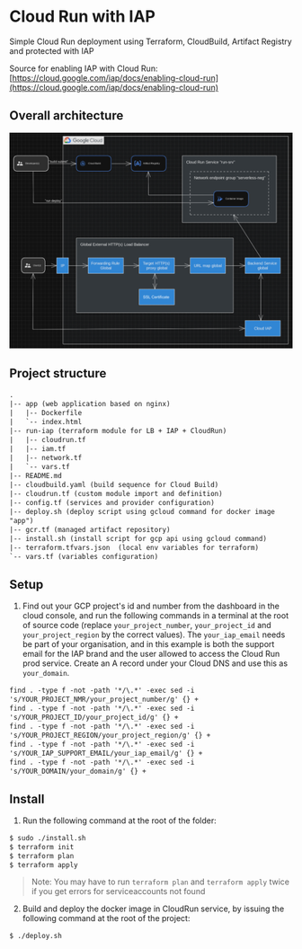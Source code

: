 # Cloud Run with IAP
Simple Cloud Run deployment using Terraform, CloudBuild, Artifact Registry and protected with IAP

Source for enabling IAP with Cloud Run: [https://cloud.google.com/iap/docs/enabling-cloud-run](https://cloud.google.com/iap/docs/enabling-cloud-run)


## Overall architecture

![](imgs/2.png)


## Project structure
```
.
|-- app (web application based on nginx)
|   |-- Dockerfile
|   `-- index.html
|-- run-iap (terraform module for LB + IAP + CloudRun)
|   |-- cloudrun.tf
|   |-- iam.tf
|   |-- network.tf
|   `-- vars.tf
|-- README.md
|-- cloudbuild.yaml (build sequence for Cloud Build)
|-- cloudrun.tf (custom module import and definition)
|-- config.tf (services and provider configuration)
|-- deploy.sh (deploy script using gcloud command for docker image "app")
|-- gcr.tf (managed artifact repository)
|-- install.sh (install script for gcp api using gcloud command)
|-- terraform.tfvars.json  (local env variables for terraform)
`-- vars.tf (variables configuration)

```

## Setup

1. Find out your GCP project's id and number from the dashboard in the cloud console, and run the following commands in a terminal at the root of source code (replace `your_project_number`, `your_project_id` and `your_project_region` by the correct values). The `your_iap_email` needs be part of your organisation, and in this example is both the support email for the IAP brand and the user allowed to access the Cloud Run prod service. Create an A record under your Cloud DNS and use this as `your_domain`.
```shell
find . -type f -not -path '*/\.*' -exec sed -i 's/YOUR_PROJECT_NMR/your_project_number/g' {} +
find . -type f -not -path '*/\.*' -exec sed -i 's/YOUR_PROJECT_ID/your_project_id/g' {} +
find . -type f -not -path '*/\.*' -exec sed -i 's/YOUR_PROJECT_REGION/your_project_region/g' {} +
find . -type f -not -path '*/\.*' -exec sed -i 's/YOUR_IAP_SUPPORT_EMAIL/your_iap_email/g' {} +
find . -type f -not -path '*/\.*' -exec sed -i 's/YOUR_DOMAIN/your_domain/g' {} +
```

## Install

1. Run the following command at the root of the folder:
```shell 
$ sudo ./install.sh
$ terraform init
$ terraform plan
$ terraform apply
```

> Note: You may have to run `terraform plan` and `terraform apply` twice if you get errors for serviceaccounts not found

2. Build and deploy the docker image in CloudRun service, by issuing the following command at the root of the project:

```shell
$ ./deploy.sh
```
